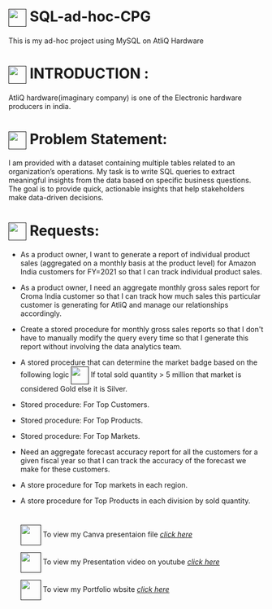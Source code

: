 # <a href="" target="blank"><img align="center" src="https://img.icons8.com/?size=100&id=KlkfbDEjskb5&format=png&color=000000" width="35" /></a> SQL-ad-hoc-CPG
This is my ad-hoc project using MySQL on AtliQ Hardware 

# <a href="" target="blank"><img align="center" src="https://img.icons8.com/?size=100&id=FkqjAX6ZGe4B&format=png&color=000000" width="35" /></a> INTRODUCTION :
AtliQ hardware(imaginary company) is one of the Electronic hardware producers in india.

# <a href="" target="blank"><img align="center" src="https://img.icons8.com/?size=100&id=9oTCQxbJ7BPy&format=png&color=000000" width="35" /></a> Problem Statement: 
I am provided with a dataset containing multiple tables related to an organization’s operations. My task is to write SQL queries to extract meaningful insights from the data based on specific business questions. The goal is to provide quick, actionable insights that help stakeholders make data-driven decisions.

# <a href="" target="blank"><img align="center" src="https://img.icons8.com/?size=100&id=zeuUPoSqsDd3&format=png&color=000000" width="35" /></a>  Requests:

- As a product owner, I want to generate a report of individual product sales (aggregated on a monthly basis at the product level) for Amazon India customers for FY=2021 so that I can track individual product sales.
  
- As a product owner, I need an aggregate monthly gross sales report for Croma India customer so that I can track how much sales this particular customer is generating for AtliQ and manage our relationships accordingly.

- Create a stored procedure for monthly gross sales reports so that I don't have to manually modify the query every time so that I generate this report without involving the data analytics team.

- A stored procedure that can determine the market badge based on the following logic <a href="" target="blank"><img align="center" src="https://img.icons8.com/?size=100&id=JBsFFuVDTkKw&format=png&color=000000" width="35" /></a> If total sold quantity > 5 million that market is considered Gold else it is Silver.

- Stored procedure: For Top Customers. 

- Stored procedure: For Top Products.

- Stored procedure: For Top Markets.

- Need an aggregate forecast accuracy report for all the customers for a given fiscal year so that I can track the accuracy of the forecast we make for these customers.

- A store procedure for Top markets in each region.

- A store procedure for Top Products in each division by sold quantity.

  #

  <a href="" target="blank"><img align="center" src="https://img.icons8.com/?size=100&id=iWw83PVcBpLw&format=png&color=000000" width="40" /></a> To view my Canva presentaion file _[click here](https://shorturl.at/Pkxjp)_

  <a href="" target="blank"><img align="center" src="https://img.icons8.com/?size=100&id=qLVB1tIe9Ts9&format=png&color=000000" width="40" /></a> To view my Presentation video on youtube _[click here](https://youtu.be/kxVaNVQaPI4)_

  <a href="" target="blank"><img align="center" src="https://img.icons8.com/?size=100&id=B2kE1iYkRIiw&format=png&color=000000" width="40" /></a> To view my Portfolio wbsite _[click here](https://codebasics.io/portfolio/SREE-VIGNESH-S)_

  

  
